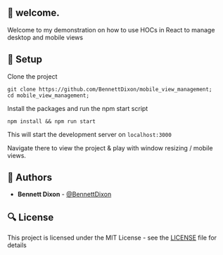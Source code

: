 ## :running: welcome.

Welcome to my demonstration on how to use HOCs in React to manage desktop and mobile views

## :wrench: Setup

Clone the project

```
git clone https://github.com/BennettDixon/mobile_view_management;
cd mobile_view_management;
```

Install the packages and run the npm start script

```
npm install && npm run start
```

This will start the development server on `localhost:3000`

Navigate there to view the project & play with window resizing / mobile views.

## :blue_book: Authors

- **Bennett Dixon** - [@BennettDixon](https://github.com/BennettDixon)

## :mag: License

This project is licensed under the MIT License - see the [LICENSE](https://github.com/BennettDixon/mobile_view_management/LICENCE) file for details
